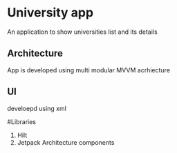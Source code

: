 # University app
An application to show universities list and its details

## Architecture
App is developed using multi modular MVVM acrhiecture 
## UI
develoepd using xml

#Libraries
1. Hilt
2. Jetpack Architecture components

